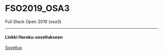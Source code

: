 # FSO2019_OSA3
Full Stack Open 2019 (osa3)

---
#### Linkki Heroku-sovellukseen
[Sovellus](https://salty-mesa-39305.herokuapp.com/info)
